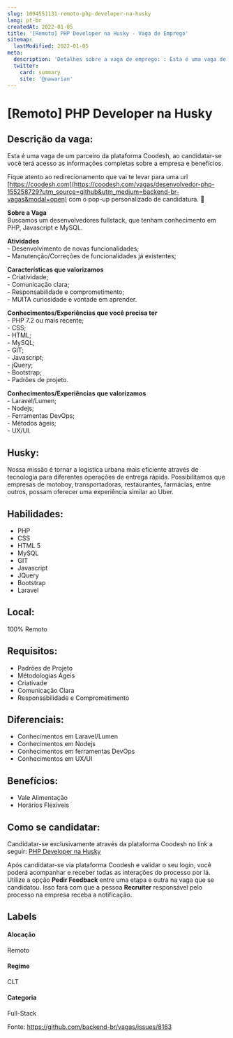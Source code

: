 ```yaml
---
slug: 1094551131-remoto-php-developer-na-husky
lang: pt-br
createdAt: 2022-01-05
title: '[Remoto] PHP Developer na Husky - Vaga de Emprego'
sitemap:
  lastModified: 2022-01-05
meta:
  description: 'Detalhes sobre a vaga de emprego: : Esta é uma vaga de um parceiro da plataforma Coodesh, ao candidatar-se você terá acesso as informações completas sobre a empresa e benefícios.  Fique atento ao redirecionamento que vai te levar para uma url [https://coodesh.com](https://coodesh.com/vagas/desenvolvedor-php-155258729?utm_source=github&utm_medium=backend-br-vagas&modal=open) com o pop-up personalizado de candidatura. 👋 <p><strong>Sobre a Vaga</strong><br>Buscamos um desenvolvedores fullstack, que tenham conhecimento em PHP, Javascript e MySQL.</p> <p><strong>Atividades<br></strong>- Desenvolvimento de novas funcionalidades;<br>- Manutenção/Correções de funcionalidades já existentes;</p> <p><strong>Características que valorizamos<br></strong>- Criatividade;<br>- Comunicação clara;<br>- Responsabilidade e comprometimento;<br>- MUITA curiosidade e vontade em aprender.</p> <p><strong>Conhecimentos/Experiências que você precisa ter<br></strong>- PHP 7.2 ou mais recente;<br>- CSS;<br>- HTML;<br>- MySQL;<br>- GIT;<br>- Javascript;<br>- jQuery;<br>- Bootstrap;<br>- Padrões de projeto.</p> <p><strong>Conhecimentos/Experiências que valorizamos<br></strong>- Laravel/Lumen;<br>- Nodejs;<br>- Ferramentas DevOps;<br>- Métodos ágeis;<br>- UX/UI.</p>'
  twitter:
    card: summary
    site: '@nawarian'
---
```


# [Remoto] PHP Developer na Husky

## Descrição da vaga: 
Esta é uma vaga de um parceiro da plataforma Coodesh, ao candidatar-se você terá acesso as informações completas sobre a empresa e benefícios.


Fique atento ao redirecionamento que vai te levar para uma url [https://coodesh.com](https://coodesh.com/vagas/desenvolvedor-php-155258729?utm_source=github&utm_medium=backend-br-vagas&modal=open) com o pop-up personalizado de candidatura. 👋
<p><strong>Sobre a Vaga</strong><br>Buscamos um desenvolvedores fullstack, que tenham conhecimento em PHP, Javascript e MySQL.</p>
<p><strong>Atividades<br></strong>- Desenvolvimento de novas funcionalidades;<br>- Manutenção/Correções de funcionalidades já existentes;</p>
<p><strong>Características que valorizamos<br></strong>- Criatividade;<br>- Comunicação clara;<br>- Responsabilidade e comprometimento;<br>- MUITA curiosidade e vontade em aprender.</p>
<p><strong>Conhecimentos/Experiências que você precisa ter<br></strong>- PHP 7.2 ou mais recente;<br>- CSS;<br>- HTML;<br>- MySQL;<br>- GIT;<br>- Javascript;<br>- jQuery;<br>- Bootstrap;<br>- Padrões de projeto.</p>
<p><strong>Conhecimentos/Experiências que valorizamos<br></strong>- Laravel/Lumen;<br>- Nodejs;<br>- Ferramentas DevOps;<br>- Métodos ágeis;<br>- UX/UI.</p>

## Husky: 
 <p>Nossa missão é tornar a logística urbana mais eficiente através de tecnologia para diferentes operações de entrega rápida. Possibilitamos que empresas de motoboy, transportadoras, restaurantes, farmácias, entre outros, possam oferecer uma experiência similar ao Uber.</p>

</p>

 ## Habilidades: 
 - PHP 
- CSS 
- HTML 5 
- MySQL 
- GIT 
- Javascript 
- JQuery 
- Bootstrap 
- Laravel
## Local: 
 100% Remoto
## Requisitos: 
 - Padrões de Projeto 
- Métodologias Ágeis 
- Criativade 
- Comunicação Clara 
- Responsabilidade e Comprometimento
## Diferenciais: 
 - Conhecimentos em Laravel/Lumen 
- Conhecimentos em Nodejs 
- Conhecimentos em ferramentas DevOps 
- Conhecimentos em UX/UI
## Benefícios: 
 - Vale Alimentação 
- Horários Flexíveis
## Como se candidatar:
Candidatar-se exclusivamente através da plataforma Coodesh no link a seguir: [PHP Developer na Husky](https://coodesh.com/vagas/desenvolvedor-php-155258729?utm_source=github&utm_medium=backend-br-vagas&modal=open)


Após candidatar-se via plataforma Coodesh e validar o seu login, você poderá acompanhar e receber todas as interações do processo por lá. Utilize a opção **Pedir Feedback** entre uma etapa e outra na vaga que se candidatou. Isso fará com que a pessoa **Recruiter** responsável pelo processo na empresa receba a notificação.
## Labels
#### Alocação
Remoto
#### Regime
CLT
#### Categoria
Full-Stack

Fonte: https://github.com/backend-br/vagas/issues/8163